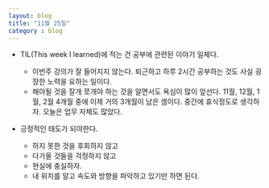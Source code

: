 ```yaml
---
layout: blog
title: "11월 25일"
category : blog
---
```




- TIL(This week I learned)에 적는 건 공부에 관련된 이야기 일체다.
  
  - 이번주 강의가 잘 들어지지 않는다. 퇴근하고 하루 2시간 공부하는 것도 사실 굉장한 노력을 요하는 일이다.
  - 해야될 것을 잘개 쪼개야 하는 것을 알면서도 욕심이 많이 앞선다. 11월, 12월, 1월, 2월 4개월 중에 이제 거의 3개월이 남은 셈이다. 중간에 휴식정도로 생각하자. 오늘은 업무 자체도 많았다.
- 긍정적인 태도가 되야한다.
  - 하지 못한 것을 후회하지 않고
  - 다가올 것들을 걱정하지 않고
  - 현실에 충실하자.
  - 내 위치를 알고 속도와 방향을 파악하고 있기만 하면 된다.
